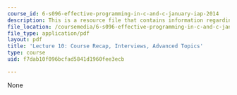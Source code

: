 ```yaml
---
course_id: 6-s096-effective-programming-in-c-and-c-january-iap-2014
description: This is a resource file that contains information regarding lecture 10.
file_location: /coursemedia/6-s096-effective-programming-in-c-and-c-january-iap-2014/f7dab10f096bcfad5841d1960fee3ecb_MIT6_S096IAP14_Lecture10.pdf
file_type: application/pdf
layout: pdf
title: 'Lecture 10: Course Recap, Interviews, Advanced Topics'
type: course
uid: f7dab10f096bcfad5841d1960fee3ecb

---
```

None